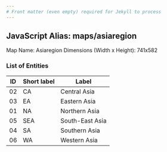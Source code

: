 ```yaml
---
# Front matter (even empty) required for Jekyll to process
---
```


## JavaScript Alias: maps/asiaregion

Map Name: Asiaregion
Dimensions (Width x Height): 741x582

### List of Entities

| ID  | Short label | Label           |
| --- | ----------- | --------------- |
| 02  | CA          | Central Asia    |
| 03  | EA          | Eastern Asia    |
| 01  | NA          | Northern Asia   |
| 05  | SEA         | South-East Asia |
| 04  | SA          | Southern Asia   |
| 06  | WA          | Western Asia    |
